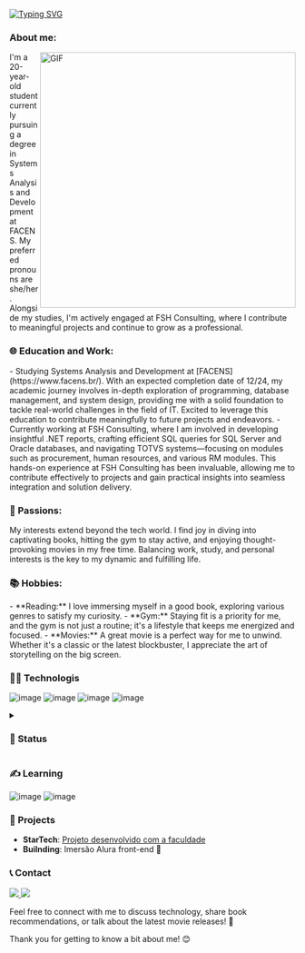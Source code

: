[![Typing SVG](https://readme-typing-svg.demolab.com?font=Fira+Code&size=30&duration=2500&pause=500&color=9100F7&vCenter=true&multiline=true&repeat=false&random=false&width=1800&height=150&lines=I'm+Hillary+😊;A+passionate+UX+designer+dedicated+to+creating+delightful+and+user-centric+digital+experiences;I+believe+in+the+power+of+design+to+solve+complex+problems+and+enhance+user+satisfaction.+)](https://git.io/typing-svg)

 
<h3> About me: </h3>
<img align="right" alt="GIF" src="https://media0.giphy.com/media/Rs0JBoGpPxMAlnVc8y/giphy.gif?cid=ecf05e47vgq7am5lkcwb0cl1twxgv0zxg4bqyrurrz0dqvaz&ep=v1_gifs_related&rid=giphy.gif&ct=g?raw=true" width="450" height="450"/> 
I'm a 20-year-old student currently pursuing a degree in Systems Analysis and Development at FACENS. My preferred pronouns are she/her. Alongside my studies, I'm actively engaged at FSH Consulting, where I contribute to meaningful projects and continue to grow as a professional.

<h3>🌐 Education and Work:</h3>
- Studying Systems Analysis and Development at [FACENS](https://www.facens.br/). With an expected completion date of 12/24, my academic journey involves in-depth exploration of programming, database management, and system design, providing me with a solid foundation to tackle real-world challenges in the field of IT. Excited to leverage this education to contribute meaningfully to future projects and endeavors.
- Currently working at FSH Consulting, where I am involved in developing insightful .NET reports, crafting efficient SQL queries for SQL Server and Oracle databases, and navigating TOTVS systems—focusing on modules such as procurement, human resources, and various RM modules. This hands-on experience at FSH Consulting has been invaluable, allowing me to contribute effectively to projects and gain practical insights into seamless integration and solution delivery.

 <h3>🚀 Passions:</h3>
My interests extend beyond the tech world. I find joy in diving into captivating books, hitting the gym to stay active, and enjoying thought-provoking movies in my free time. Balancing work, study, and personal interests is the key to my dynamic and fulfilling life.

<h3>📚 Hobbies:</h3>
- **Reading:** I love immersing myself in a good book, exploring various genres to satisfy my curiosity.
- **Gym:** Staying fit is a priority for me, and the gym is not just a routine; it's a lifestyle that keeps me energized and focused.
- **Movies:** A great movie is a perfect way for me to unwind. Whether it's a classic or the latest blockbuster, I appreciate the art of storytelling on the big screen.

<h3>👩‍💻 Technologis</h3>
 
![image](https://github.com/HillaryFerreira/HillaryFerreira/assets/129438048/f5a34e94-e26b-4da9-8cd3-c475d2b6c790)
![image](https://github.com/HillaryFerreira/HillaryFerreira/assets/129438048/e5eb20c2-8f46-4d33-b3fe-362cc36c5842)
![image](https://github.com/HillaryFerreira/HillaryFerreira/assets/129438048/a3f4d7b4-f6e2-4cd9-b5fd-922dae5ad4f2)
![image](https://github.com/HillaryFerreira/HillaryFerreira/assets/129438048/543ae98b-16be-4444-8aea-7f33a98c98b0)

<details>
  <summary><h3>💛 Status</h3></summary>
 <div>
<img align="center" alt="HillaryFerreira's GitHub Stats" src="https://github-readme-stats.vercel.app/api?username=HillaryFerreira&show_icons=true&theme=tokyonight" />
 <img align="center" alt="HillaryFerreira's GitHub Top Languages" src="https://github-readme-stats.vercel.app/api/top-langs/?username=HillaryFerreira&theme=tokyonight" />
 </div>
</details>

<h3>✍️ Learning</h3>

![image](https://github.com/HillaryFerreira/HillaryFerreira/assets/129438048/635f40d2-4aac-4b94-b1af-e8538499e0a8)
![image](https://github.com/HillaryFerreira/HillaryFerreira/assets/129438048/577b1b0b-d3dc-49da-8b2b-0ab8bb4f6330)


<h3>📁 Projects</h3>

- **StarTech**: [Projeto desenvolvido com a faculdade](https://github.com/Projeto-StarTech/StarTech.git)
- **Builnding**: Imersão Alura front-end 🚧

<h3>📞 Contact</h3>

<a href="https://www.linkedin.com/in/hillary-ferreira/" target="_blank"><img src="https://img.shields.io/badge/-LinkedIn-%230077B5?style=for-the-badge&logo=linkedin&logoColor=white" target="_blank">
<a href = "https://www.instagram.com/hillaryfp.c/"><img src="https://img.shields.io/badge/Instagram-E4405F?style=for-the-badge&logo=instagram&logoColor=white"></a>



Feel free to connect with me to discuss technology, share book recommendations, or talk about the latest movie releases! 🌟

Thank you for getting to know a bit about me! 😊
